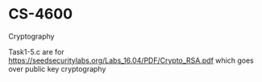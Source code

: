 # CS-4600
Cryptography

Task1-5.c are for https://seedsecuritylabs.org/Labs_16.04/PDF/Crypto_RSA.pdf which goes over public key cryptography
